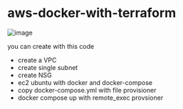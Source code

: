 # aws-docker-with-terraform

![image]()


you can create with this code

- create a VPC
- create single subnet
- create NSG 
- ec2 ubuntu with docker and docker-compose
- copy docker-compose.yml with file provisioner
- docker compose up with remote_exec provsioner
